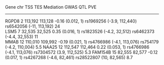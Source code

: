 

  Gene     chr     TSS       TES        Mediation                 GWAS                         QTL              PVE 
--------- ----- --------- --------- ------------------ --------------------------- --------------------------- -----
  RGPD8     2    113,192   113,128   -0.16 (0.012, 1)   rs1969256 (-3.9, 112,440)   rs6542056 (-11, 113,192)    24  
  LSM5      7    32,535    32,525    0.35 (0.016, 1)    rs1823526 (-4.2,  32,512)   rs6462373 (-4.4,  32,553)   11  
  MMAB     12    110,010   109,992   -0.19 (0.021, 1)   rs4766986 (-4.1, 113,076)   rs754179 (-4.2, 110,004)    5.5 
  NAA25    12    112,547   112,464   0.22 (0.053, 1)    rs4766986 (-4.1, 113,076)   rs7304572 (3.9, 112,525)    5.3 
 FAM154B   15    82,555    82,577    -0.12 (0.017, 1)   rs4267268 (-4.6,  82,461)   rs28522807 (10,  82,565)    8.7 

